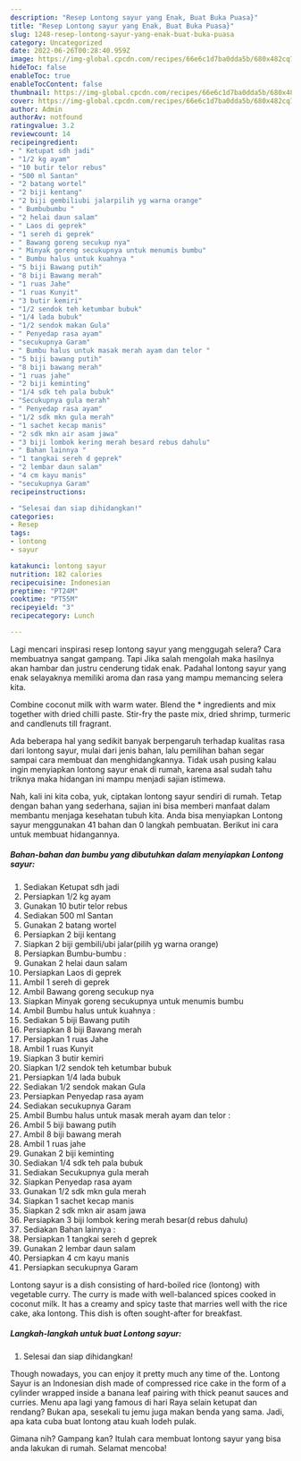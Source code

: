 ```yaml
---
description: "Resep Lontong sayur yang Enak, Buat Buka Puasa}"
title: "Resep Lontong sayur yang Enak, Buat Buka Puasa}"
slug: 1248-resep-lontong-sayur-yang-enak-buat-buka-puasa
category: Uncategorized
date: 2022-06-26T00:28:40.959Z
image: https://img-global.cpcdn.com/recipes/66e6c1d7ba0dda5b/680x482cq70/lontong-sayur-foto-resep-utama.jpg
hideToc: false
enableToc: true
enableTocContent: false
thumbnail: https://img-global.cpcdn.com/recipes/66e6c1d7ba0dda5b/680x482cq70/lontong-sayur-foto-resep-utama.jpg
cover: https://img-global.cpcdn.com/recipes/66e6c1d7ba0dda5b/680x482cq70/lontong-sayur-foto-resep-utama.jpg
author: Admin
authorAv: notfound
ratingvalue: 3.2
reviewcount: 14
recipeingredient:
- " Ketupat sdh jadi"
- "1/2 kg ayam"
- "10 butir telor rebus"
- "500 ml Santan"
- "2 batang wortel"
- "2 biji kentang"
- "2 biji gembiliubi jalarpilih yg warna orange"
- " Bumbubumbu "
- "2 helai daun salam"
- " Laos di geprek"
- "1 sereh di geprek"
- " Bawang goreng secukup nya"
- " Minyak goreng secukupnya untuk menumis bumbu"
- " Bumbu halus untuk kuahnya "
- "5 biji Bawang putih"
- "8 biji Bawang merah"
- "1 ruas Jahe"
- "1 ruas Kunyit"
- "3 butir kemiri"
- "1/2 sendok teh ketumbar bubuk"
- "1/4 lada bubuk"
- "1/2 sendok makan Gula"
- " Penyedap rasa ayam"
- "secukupnya Garam"
- " Bumbu halus untuk masak merah ayam dan telor "
- "5 biji bawang putih"
- "8 biji bawang merah"
- "1 ruas jahe"
- "2 biji keminting"
- "1/4 sdk teh pala bubuk"
- "Secukupnya gula merah"
- " Penyedap rasa ayam"
- "1/2 sdk mkn gula merah"
- "1 sachet kecap manis"
- "2 sdk mkn air asam jawa"
- "3 biji lombok kering merah besard rebus dahulu"
- " Bahan lainnya "
- "1 tangkai sereh d geprek"
- "2 lembar daun salam"
- "4 cm kayu manis"
- "secukupnya Garam"
recipeinstructions:

- "Selesai dan siap dihidangkan!"
categories:
- Resep
tags:
- lontong
- sayur

katakunci: lontong sayur 
nutrition: 182 calories
recipecuisine: Indonesian
preptime: "PT24M"
cooktime: "PT55M"
recipeyield: "3"
recipecategory: Lunch

---
```



Lagi mencari inspirasi resep lontong sayur yang menggugah selera? Cara membuatnya sangat gampang. Tapi Jika salah mengolah maka hasilnya akan hambar dan justru cenderung tidak enak. Padahal lontong sayur yang enak selayaknya memiliki aroma dan rasa yang mampu memancing selera kita.


Combine coconut milk with warm water. Blend the * ingredients and mix together with dried chilli paste. Stir-fry the paste mix, dried shrimp, turmeric and candlenuts till fragrant.

Ada beberapa hal yang sedikit banyak berpengaruh terhadap kualitas rasa dari lontong sayur, mulai dari jenis bahan, lalu pemilihan bahan segar sampai cara membuat dan menghidangkannya. Tidak usah pusing kalau ingin menyiapkan lontong sayur enak di rumah, karena asal sudah tahu triknya maka hidangan ini mampu menjadi sajian istimewa.


Nah, kali ini kita coba, yuk, ciptakan lontong sayur sendiri di rumah. Tetap dengan bahan yang sederhana, sajian ini bisa memberi manfaat dalam membantu menjaga kesehatan tubuh kita. Anda bisa menyiapkan Lontong sayur menggunakan 41 bahan dan 0 langkah pembuatan. Berikut ini cara untuk membuat hidangannya.

<!--inarticleads1-->

##### Bahan-bahan dan bumbu yang dibutuhkan dalam menyiapkan Lontong sayur:

1. Sediakan  Ketupat sdh jadi
1. Persiapkan 1/2 kg ayam
1. Gunakan 10 butir telor rebus
1. Sediakan 500 ml Santan
1. Gunakan 2 batang wortel
1. Persiapkan 2 biji kentang
1. Siapkan 2 biji gembili/ubi jalar(pilih yg warna orange)
1. Persiapkan  Bumbu-bumbu :
1. Gunakan 2 helai daun salam
1. Persiapkan  Laos di geprek
1. Ambil 1 sereh di geprek
1. Ambil  Bawang goreng secukup nya
1. Siapkan  Minyak goreng secukupnya untuk menumis bumbu
1. Ambil  Bumbu halus untuk kuahnya :
1. Sediakan 5 biji Bawang putih
1. Persiapkan 8 biji Bawang merah
1. Persiapkan 1 ruas Jahe
1. Ambil 1 ruas Kunyit
1. Siapkan 3 butir kemiri
1. Siapkan 1/2 sendok teh ketumbar bubuk
1. Persiapkan 1/4 lada bubuk
1. Sediakan 1/2 sendok makan Gula
1. Persiapkan  Penyedap rasa ayam
1. Sediakan secukupnya Garam
1. Ambil  Bumbu halus untuk masak merah ayam dan telor :
1. Ambil 5 biji bawang putih
1. Ambil 8 biji bawang merah
1. Ambil 1 ruas jahe
1. Gunakan 2 biji keminting
1. Sediakan 1/4 sdk teh pala bubuk
1. Sediakan Secukupnya gula merah
1. Siapkan  Penyedap rasa ayam
1. Gunakan 1/2 sdk mkn gula merah
1. Siapkan 1 sachet kecap manis
1. Siapkan 2 sdk mkn air asam jawa
1. Persiapkan 3 biji lombok kering merah besar(d rebus dahulu)
1. Sediakan  Bahan lainnya :
1. Persiapkan 1 tangkai sereh d geprek
1. Gunakan 2 lembar daun salam
1. Persiapkan 4 cm kayu manis
1. Persiapkan secukupnya Garam


Lontong sayur is a dish consisting of hard-boiled rice (lontong) with vegetable curry. The curry is made with well-balanced spices cooked in coconut milk. It has a creamy and spicy taste that marries well with the rice cake, aka lontong. This dish is often sought-after for breakfast. 

<!--inarticleads2-->

##### Langkah-langkah untuk buat Lontong sayur:


1. Selesai dan siap dihidangkan!

Though nowadays, you can enjoy it pretty much any time of the. Lontong Sayur is an Indonesian dish made of compressed rice cake in the form of a cylinder wrapped inside a banana leaf pairing with thick peanut sauces and curries. Menu apa lagi yang famous di hari Raya selain ketupat dan rendang? Bukan apa, sesekali tu jemu juga makan benda yang sama. Jadi, apa kata cuba buat lontong atau kuah lodeh pulak. 

Gimana nih? Gampang kan? Itulah cara membuat lontong sayur yang bisa anda lakukan di rumah. Selamat mencoba!
